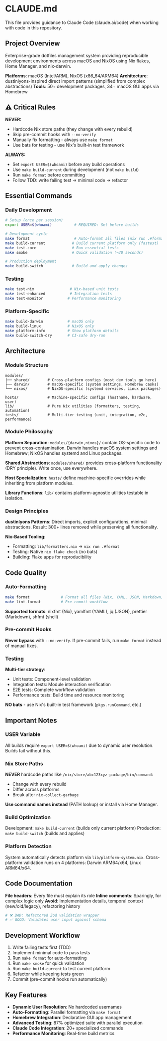 # CLAUDE.md

This file provides guidance to Claude Code (claude.ai/code) when working with code in this repository.

## Project Overview

Enterprise-grade dotfiles management system providing reproducible development environments across macOS and NixOS using Nix flakes, Home Manager, and nix-darwin.

**Platforms**: macOS (Intel/ARM), NixOS (x86_64/ARM64)
**Architecture**: dustinlyons-inspired direct import patterns (simplified from complex abstractions)
**Tools**: 50+ development packages, 34+ macOS GUI apps via Homebrew

## ⚠️ Critical Rules

**NEVER:**

- Hardcode Nix store paths (they change with every rebuild)
- Skip pre-commit hooks with `--no-verify`
- Manually fix formatting - always use `make format`
- Use bats for testing - use Nix's built-in test framework

**ALWAYS:**

- Set `export USER=$(whoami)` before any build operations
- Use `make build-current` during development (not `make build`)
- Run `make format` before committing
- Follow TDD: write failing test → minimal code → refactor

## Essential Commands

### Daily Development

```bash
# Setup (once per session)
export USER=$(whoami)          # REQUIRED: Set before builds

# Development cycle
make format                    # Auto-format all files (nix run .#format)
make build-current            # Build current platform only (fastest)
make test-core                # Run essential tests
make smoke                    # Quick validation (~30 seconds)

# Production deployment
make build-switch             # Build and apply changes
```

### Testing

```bash
make test-nix                # Nix-based unit tests
make test-enhanced           # Integration tests
make test-monitor           # Performance monitoring
```

### Platform-Specific

```bash
make build-darwin           # macOS only
make build-linux            # NixOS only
make platform-info          # Show platform details
make build-switch-dry       # CI-safe dry-run
```

## Architecture

### Module Structure

```text
modules/
├── shared/        # Cross-platform configs (most dev tools go here)
├── darwin/        # macOS-specific (system settings, Homebrew casks)
└── nixos/         # NixOS-specific (systemd services, Linux packages)

hosts/             # Machine-specific configs (hostname, hardware, user)
lib/               # Pure Nix utilities (formatters, testing, automation)
tests/             # Multi-tier testing (unit, integration, e2e, performance)
```

### Module Philosophy

**Platform Separation**: `modules/{darwin,nixos}/` contain OS-specific code to prevent cross-contamination. Darwin handles macOS system settings and Homebrew; NixOS handles systemd and Linux packages.

**Shared Abstractions**: `modules/shared/` provides cross-platform functionality (DRY principle). Write once, use everywhere.

**Host Specialization**: `hosts/` define machine-specific overrides while inheriting from platform modules.

**Library Functions**: `lib/` contains platform-agnostic utilities testable in isolation.

### Design Principles

**dustinlyons Patterns**: Direct imports, explicit configurations, minimal abstractions. Result: 300+ lines removed while preserving all functionality.

**Nix-Based Tooling**:

- Formatting: `lib/formatters.nix` → `nix run .#format`
- Testing: Native `nix flake check` (no bats)
- Building: Flake apps for reproducibility

## Code Quality

### Auto-Formatting

```bash
make format              # Format all files (Nix, YAML, JSON, Markdown, shell)
make lint-format         # Pre-commit workflow
```

**Supported formats**: nixfmt (Nix), yamlfmt (YAML), jq (JSON), prettier (Markdown), shfmt (shell)

### Pre-commit Hooks

**Never bypass** with `--no-verify`. If pre-commit fails, run `make format` instead of manual fixes.

### Testing

**Multi-tier strategy**:

- Unit tests: Component-level validation
- Integration tests: Module interaction verification
- E2E tests: Complete workflow validation
- Performance tests: Build time and resource monitoring

**NO bats** - use Nix's built-in test framework (`pkgs.runCommand`, etc.)

## Important Notes

### USER Variable

All builds require `export USER=$(whoami)` due to dynamic user resolution. Builds fail without this.

### Nix Store Paths

**NEVER** hardcode paths like `/nix/store/abc123xyz-package/bin/command`:

- Change with every rebuild
- Differ across platforms
- Break after `nix-collect-garbage`

**Use command names instead** (PATH lookup) or install via Home Manager.

### Build Optimization

Development: `make build-current` (builds only current platform)
Production: `make build-switch` (builds and applies)

### Platform Detection

System automatically detects platform via `lib/platform-system.nix`. Cross-platform validation runs on 4 platforms: Darwin ARM64/x64, Linux ARM64/x64.

## Code Documentation

**File headers**: Every file must explain its role
**Inline comments**: Sparingly, for complex logic only
**Avoid**: Implementation details, temporal context (new/old/legacy), refactoring history

```nix
# ❌ BAD: Refactored Zod validation wrapper
# ✅ GOOD: Validates user input against schema
```

## Development Workflow

1. Write failing tests first (TDD)
2. Implement minimal code to pass tests
3. Run `make format` for auto-formatting
4. Run `make smoke` for quick validation
5. Run `make build-current` to test current platform
6. Refactor while keeping tests green
7. Commit (pre-commit hooks run automatically)

## Key Features

- **Dynamic User Resolution**: No hardcoded usernames
- **Auto-Formatting**: Parallel formatting via `make format`
- **Homebrew Integration**: Declarative GUI app management
- **Advanced Testing**: 87% optimized suite with parallel execution
- **Claude Code Integration**: 20+ specialized commands
- **Performance Monitoring**: Real-time build metrics
